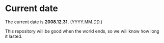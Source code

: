 # Current date

The current date is **2008.12.31.** (YYYY.MM.DD.)

This repository will be good when the world ends, so we will know how long it lasted.